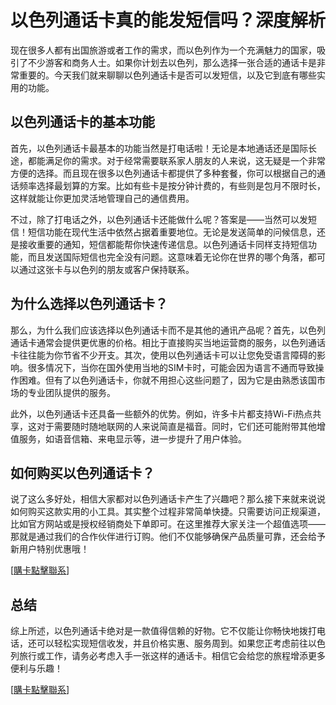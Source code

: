 # 以色列通话卡真的能发短信吗？深度解析

现在很多人都有出国旅游或者工作的需求，而以色列作为一个充满魅力的国家，吸引了不少游客和商务人士。如果你计划去以色列，那么选择一张合适的通话卡是非常重要的。今天我们就来聊聊以色列通话卡是否可以发短信，以及它到底有哪些实用的功能。

## 以色列通话卡的基本功能

首先，以色列通话卡最基本的功能当然是打电话啦！无论是本地通话还是国际长途，都能满足你的需求。对于经常需要联系家人朋友的人来说，这无疑是一个非常方便的选择。而且现在很多以色列通话卡都提供了多种套餐，你可以根据自己的通话频率选择最划算的方案。比如有些卡是按分钟计费的，有些则是包月不限时长，这样就能让你更加灵活地管理自己的通信费用。

不过，除了打电话之外，以色列通话卡还能做什么呢？答案是——当然可以发短信！短信功能在现代生活中依然占据着重要地位。无论是发送简单的问候信息，还是接收重要的通知，短信都能帮你快速传递信息。以色列通话卡同样支持短信功能，而且发送国际短信也完全没有问题。这意味着无论你在世界的哪个角落，都可以通过这张卡与以色列的朋友或客户保持联系。

## 为什么选择以色列通话卡？

那么，为什么我们应该选择以色列通话卡而不是其他的通讯产品呢？首先，以色列通话卡通常会提供更优惠的价格。相比于直接购买当地运营商的服务，以色列通话卡往往能为你节省不少开支。其次，使用以色列通话卡可以让您免受语言障碍的影响。很多情况下，当你在国外使用当地的SIM卡时，可能会因为语言不通而导致操作困难。但有了以色列通话卡，你就不用担心这些问题了，因为它是由熟悉该国市场的专业团队提供的服务。

此外，以色列通话卡还具备一些额外的优势。例如，许多卡片都支持Wi-Fi热点共享，这对于需要随时随地联网的人来说简直是福音。同时，它们还可能附带其他增值服务，如语音信箱、来电显示等，进一步提升了用户体验。

## 如何购买以色列通话卡？

说了这么多好处，相信大家都对以色列通话卡产生了兴趣吧？那么接下来就来说说如何购买这款实用的小工具。其实整个过程非常简单快捷。只需要访问正规渠道，比如官方网站或是授权经销商处下单即可。在这里推荐大家关注一个超值选项——那就是通过我们的合作伙伴进行订购。他们不仅能够确保产品质量可靠，还会给予新用户特别优惠哦！

[[購卡點擊聯系](https://t.me/s/esim1088)]

## 总结

综上所述，以色列通话卡绝对是一款值得信赖的好物。它不仅能让你畅快地拨打电话，还可以轻松实现短信收发，并且价格实惠、服务周到。如果您正考虑前往以色列旅行或工作，请务必考虑入手一张这样的通话卡。相信它会给您的旅程增添更多便利与乐趣！

[[購卡點擊聯系](https://t.me/s/esim1088)]